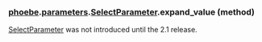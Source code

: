 ### [phoebe](phoebe.md).[parameters](phoebe.parameters.md).[SelectParameter](phoebe.parameters.SelectParameter.md).expand_value (method)

[SelectParameter](phoebe.parameters.SelectParameter.md) was not introduced until the 2.1 release.
